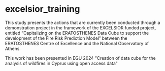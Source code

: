 # excelsior_training
This study presents the actions that are currently been conducted through a demonstration project in the framework of the EXCELSIOR funded project, entitled “Capitalizing on the ERATOSTHENES Data Cube to support the development of the Fire Risk Prediction Model” between the ERATOSTHENES Centre of Excellence and the National Observatory of Athens.

This work has been presented in EGU 2024 "Creation of data cube for the analysis of wildfires in Cyprus using open access data"
